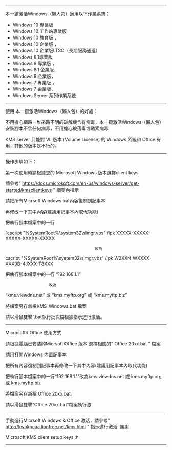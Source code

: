 --------------------------------------------------------------------------------------------------------------------------
本一鍵激活Windows（懶人包）適用以下作業系統：
* Windows 10 專業版
* Windows 10 工作站專業版 
* Windows 10 教育版 ，
* Windows 10 企業版 ，
* Windows 10 企業版LTSC（長期服務通道）
* Windows 8.1專業版 
* Windows 8 專業版 ，
* Windows 8.1 企業版，
* Windows 8 企業版，
* Windows 7 專業版 ， 
* Windows 7 企業版，
* Windows Server 系列作業系統

----------------------------------------------------------------------------------------------------------------------------

使用 本一鍵激活Windows（懶人包）的好處：

不用擔心網路一堆來路不明的破解機含有病毒，本一鍵激活Windows（懶人包）安裝腳本不含任何病毒，不用擔心被落毒或勒索病毒

KMS server 只能對 VL 版本 (Volume License) 的 Windows 系統和 Office 有用，其他的版本是不行的。


----------------------------------------------------------------------------------------------------------------------------

操作步驟如下：

第一次使用時請根據您的 Microsoft Windows 版本選擇client keys 

請參考" https://docs.microsoft.com/en-us/windows-server/get-started/kmsclientkeys " 網頁內指示

請把所有Micrsoft Windows.bat內容復制到記事本

再修改一下其中內容(建議用記事本內取代功能)

把執行腳本檔案中的一行

“cscript "%SystemRoot%\system32\slmgr.vbs" /ipk XXXXX-XXXXX-XXXXX-XXXXX-XXXXX

                                           改為
                                           
cscript "%SystemRoot%\system32\slmgr.vbs" /ipk W2XXN-WXXXX-XXX9B-4JXXX-T8XXX
                                         

把執行腳本檔案中的一行 “192.168.1.1” 
     
                       改為 
                       
“kms.viewdns.net” 或 “kms.myftp.org” 或 “kms.myftp.biz”

將檔案另存新檔KMS_Windows.bat 檔案 
 
請以滑鼠雙擊“.bat執行批次檔根據指示進行激活。


----------------------------------------------------------------------------------------------------------------------------



MicrosoftR Office 使用方式

請根據電腦已安裝的Micrsoft Office 版本 選擇相關的" Office 20xx.bat " 檔案

請用打開Windows 內置記事本

把所有內容復制到記事本再修改一下其中內容(建議用記事本內取代功能)

把執行腳本檔案中的一行“192.168.1.1”改為kms.viewdns.net 或 kms.myftp.org 或 kms.myftp.biz

將檔案另存新檔 Office 20xx.bat。

請以滑鼠雙擊“Office 20xx.bat”檔案執行激

-------------------------------------------------------------------------------------------------------------------------
手動進行Micrsoft Windows & Office 激活，請參考" http://kwokpcaa.lionfree.net/kms.html " 指示進行激活. 謝謝

Microsoft KMS client setup keys :h

-------------------------------------------------------------------------------------------------------------------------
